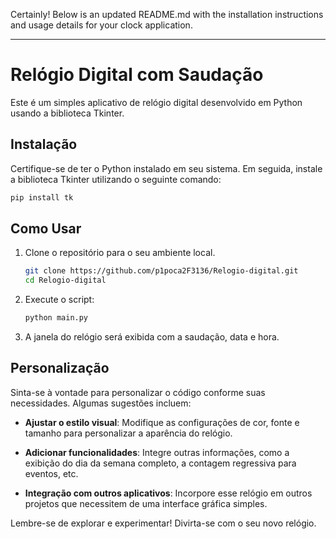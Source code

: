 Certainly! Below is an updated README.md with the installation instructions and usage details for your clock application.

---

# Relógio Digital com Saudação

Este é um simples aplicativo de relógio digital desenvolvido em Python usando a biblioteca Tkinter.

## Instalação

Certifique-se de ter o Python instalado em seu sistema. Em seguida, instale a biblioteca Tkinter utilizando o seguinte comando:

```bash
pip install tk
```

## Como Usar

1. Clone o repositório para o seu ambiente local.

    ```bash
    git clone https://github.com/p1poca2F3136/Relogio-digital.git
    cd Relogio-digital
    ```

2. Execute o script:

    ```bash
    python main.py
    ```

3. A janela do relógio será exibida com a saudação, data e hora.

## Personalização

Sinta-se à vontade para personalizar o código conforme suas necessidades. Algumas sugestões incluem:

- **Ajustar o estilo visual**: Modifique as configurações de cor, fonte e tamanho para personalizar a aparência do relógio.

- **Adicionar funcionalidades**: Integre outras informações, como a exibição do dia da semana completo, a contagem regressiva para eventos, etc.

- **Integração com outros aplicativos**: Incorpore esse relógio em outros projetos que necessitem de uma interface gráfica simples.

Lembre-se de explorar e experimentar! Divirta-se com o seu novo relógio.